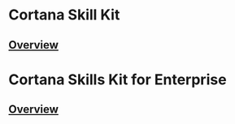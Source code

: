 
# Cortana Skill Kit  

## [Overview](../skills/overview.md)  

# Cortana Skills Kit for Enterprise  

## [Overview](./overview.md)  
